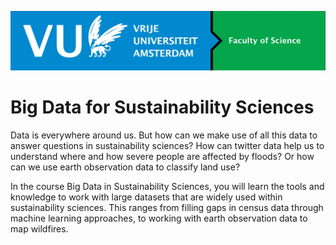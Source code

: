 ![](_static/images/vu_logo.jpg?h=750&w=1260)

# Big Data for Sustainability Sciences

Data is everywhere around us. But how can we make use of all this data to answer questions in sustainability sciences? How can twitter data help us to understand where and how severe people are affected by floods? Or how can we use earth observation data to classify land use? 

In the course Big Data in Sustainability Sciences, you will learn the tools and knowledge to work with large datasets that are widely used within sustainability sciences. This ranges from filling gaps in census data through machine learning approaches, to working with earth observation data to map wildfires.



```{tableofcontents}
```

